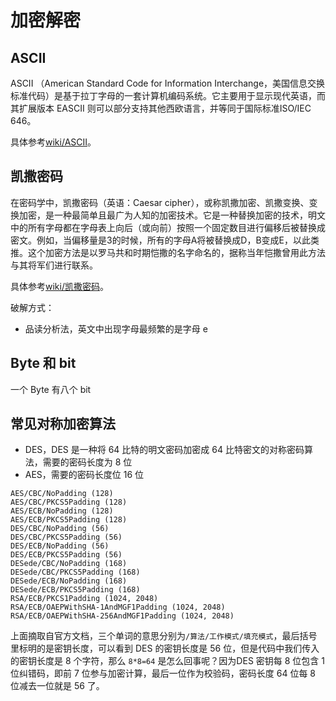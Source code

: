 # 加密解密

## ASCII

ASCII （American Standard Code for Information Interchange，美国信息交换标准代码）是基于拉丁字母的一套计算机编码系统。它主要用于显示现代英语，而其扩展版本 EASCII 则可以部分支持其他西欧语言，并等同于国际标准ISO/IEC 646。

具体参考[wiki/ASCII](https://zh.wikipedia.org/wiki/ASCII)。

## 凯撒密码

在密码学中，凯撒密码（英语：Caesar cipher），或称凯撒加密、凯撒变换、变换加密，是一种最简单且最广为人知的加密技术。它是一种替换加密的技术，明文中的所有字母都在字母表上向后（或向前）按照一个固定数目进行偏移后被替换成密文。例如，当偏移量是3的时候，所有的字母A将被替换成D，B变成E，以此类推。这个加密方法是以罗马共和时期恺撒的名字命名的，据称当年恺撒曾用此方法与其将军们进行联系。

具体参考[wiki/凯撒密码](https://zh.wikipedia.org/wiki/%E5%87%B1%E6%92%92%E5%AF%86%E7%A2%BC)。

破解方式：

- 品读分析法，英文中出现字母最频繁的是字母 e

## Byte 和 bit

一个 Byte 有八个 bit

## 常见对称加密算法

- DES，DES 是一种将 64 比特的明文密码加密成 64 比特密文的对称密码算法，需要的密码长度为 8 位
- AES，需要的密码长度位 16 位

```
AES/CBC/NoPadding (128) 
AES/CBC/PKCS5Padding (128) 
AES/ECB/NoPadding (128) 
AES/ECB/PKCS5Padding (128) 
DES/CBC/NoPadding (56) 
DES/CBC/PKCS5Padding (56) 
DES/ECB/NoPadding (56) 
DES/ECB/PKCS5Padding (56) 
DESede/CBC/NoPadding (168) 
DESede/CBC/PKCS5Padding (168) 
DESede/ECB/NoPadding (168) 
DESede/ECB/PKCS5Padding (168) 
RSA/ECB/PKCS1Padding (1024, 2048) 
RSA/ECB/OAEPWithSHA-1AndMGF1Padding (1024, 2048) 
RSA/ECB/OAEPWithSHA-256AndMGF1Padding (1024, 2048) 
```

上面摘取自官方文档，三个单词的意思分别为`/算法/工作模式/填充模式`，最后括号里标明的是密钥长度，可以看到 DES 的密钥长度是 56 位，但是代码中我们传入的密钥长度是 8 个字符，那么 `8*8=64` 是怎么回事呢？因为DES 密钥每 8 位包含 1 位纠错码，即前 7 位参与加密计算，最后一位作为校验码，密码长度 64 位每 8 位减去一位就是 56 了。
